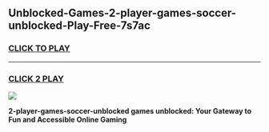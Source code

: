 
## Unblocked-Games-2-player-games-soccer-unblocked-Play-Free-7s7ac
<h3>
<a href="https://premium76.site?title=2-player-games-soccer-unblocked&ref=15A">CLICK TO PLAY</a></h3>
<hr>

<h3>
<a href="https://premium76.site?title=2-player-games-soccer-unblocked&ref=15A">CLICK 2 PLAY</a>
  
</h3>

<a href="https://premium76.site?title=2-player-games-soccer-unblocked&ref=15A"><img src="https://clearcache.store/games.png"></a>


**2-player-games-soccer-unblocked games unblocked: Your Gateway to Fun and Accessible Online Gaming**
